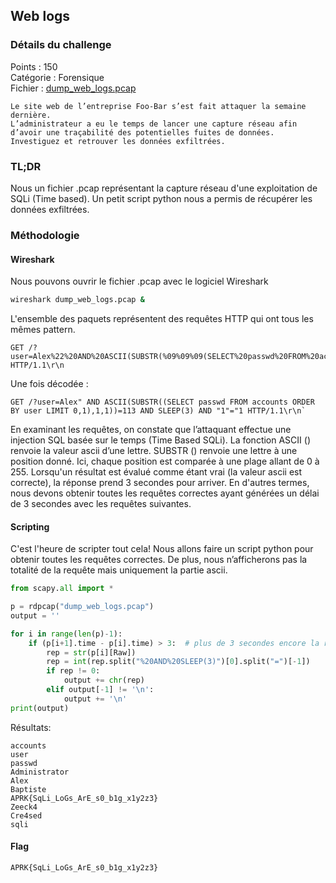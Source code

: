 

## Web logs


### Détails du challenge

Points : 150<br/>
Catégorie : Forensique<br/>
Fichier : [dump_web_logs.pcap](https://ctf.ineat.fr/files/992e48ac905e0f8331f5da2fc2528adc/dump_web_logs.pcap)<br/>

```text
Le site web de l’entreprise Foo-Bar s’est fait attaquer la semaine dernière.
L’administrateur a eu le temps de lancer une capture réseau afin d’avoir une traçabilité des potentielles fuites de données.
Investiguez et retrouver les données exfiltrées.
```

### TL;DR
Nous un fichier .pcap représentant la capture réseau d'une exploitation de SQLi (Time based). Un petit script python nous a permis de récupérer les données exfiltrées.

### Méthodologie


#### Wireshark

Nous pouvons ouvrir le fichier .pcap avec le logiciel Wireshark

```bash
wireshark dump_web_logs.pcap &
```

L'ensemble des paquets représentent des requêtes HTTP qui ont tous les mêmes pattern.

```text
GET /?user=Alex%22%20AND%20ASCII(SUBSTR(%09%09%09(SELECT%20passwd%20FROM%20accounts%20ORDER%20BY%20user%20LIMIT%200,1)%09%09%09,1,1))=113%20AND%20SLEEP(3)%20AND%20%221%22=%221 HTTP/1.1\r\n
```

Une fois décodée :

```
GET /?user=Alex" AND ASCII(SUBSTR((SELECT passwd FROM accounts ORDER BY user LIMIT 0,1),1,1))=113 AND SLEEP(3) AND "1"="1 HTTP/1.1\r\n`
```
En examinant les requêtes, on constate que l’attaquant effectue une injection SQL basée sur le temps (Time Based SQLi). La fonction ASCII () renvoie la valeur ascii d’une lettre. SUBSTR () renvoie une lettre à une position donné. Ici, chaque position est comparée à une plage allant de 0 à 255. Lorsqu'un résultat est évalué comme étant vrai (la valeur ascii est correcte), la réponse prend 3 secondes pour arriver. En d'autres termes, nous devons obtenir toutes les requêtes correctes ayant générées un délai de 3 secondes avec les requêtes suivantes.


#### Scripting

C'est l'heure de scripter tout cela! Nous allons faire un script python pour obtenir toutes les requêtes correctes. De plus, nous n’afficherons pas la totalité de la requête mais uniquement la partie ascii.

```python
from scapy.all import *

p = rdpcap("dump_web_logs.pcap")
output = ''

for i in range(len(p)-1):
	if (p[i+1].time - p[i].time) > 3:  # plus de 3 secondes encore la requête courante et la suivante
		rep = str(p[i][Raw])  
		rep = int(rep.split("%20AND%20SLEEP(3)")[0].split("=")[-1]) 
		if rep != 0:
			output += chr(rep)  
		elif output[-1] != '\n':
			output += '\n'
print(output)
```

Résultats:

```text
accounts
user
passwd
Administrator
Alex
Baptiste
APRK{SqLi_LoGs_ArE_s0_b1g_x1y2z3}
Zeeck4
Cre4sed
sqli
```

#### Flag

`APRK{SqLi_LoGs_ArE_s0_b1g_x1y2z3}`
